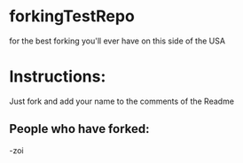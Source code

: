 # forkingTestRepo
for the best forking you'll ever have on this side of the USA

# Instructions: 
Just fork and add your name to the comments of the Readme


## People who have forked: 
-zoi
